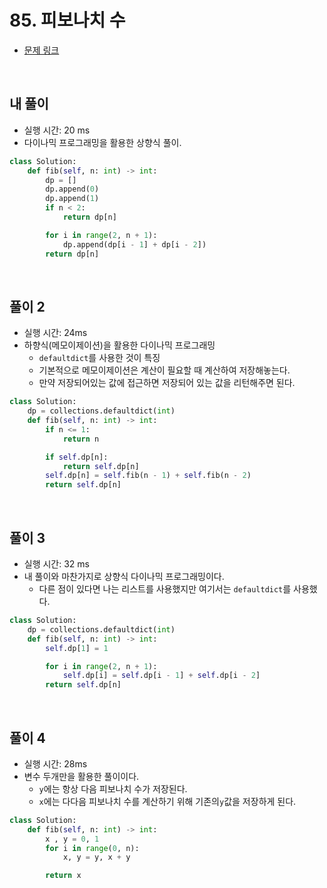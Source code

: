 # 85. 피보나치 수

- [문제 링크](https://leetcode.com/problems/fibonacci-number/)

<br>

## 내 풀이

- 실행 시간: 20 ms
- 다이나믹 프로그래밍을 활용한 상향식 풀이.

```python
class Solution:
    def fib(self, n: int) -> int:
        dp = []
        dp.append(0)
        dp.append(1)
        if n < 2:
            return dp[n]

        for i in range(2, n + 1):
            dp.append(dp[i - 1] + dp[i - 2])
        return dp[n]
```

<br>

## 풀이 2

- 실행 시간: 24ms
- 하향식(메모이제이션)을 활용한 다이나믹 프로그래밍
  - `defaultdict`를 사용한 것이 특징
  - 기본적으로 메모이제이션은 계산이 필요할 때 계산하여 저장해놓는다.
  - 만약 저장되어있는 값에 접근하면 저장되어 있는 값을 리턴해주면 된다.

```python
class Solution:
    dp = collections.defaultdict(int)
    def fib(self, n: int) -> int:
        if n <= 1:
            return n

        if self.dp[n]:
            return self.dp[n]
        self.dp[n] = self.fib(n - 1) + self.fib(n - 2)
        return self.dp[n]
```

<br>

## 풀이 3

- 실행 시간: 32 ms
- 내 풀이와 마찬가지로 상향식 다이나믹 프로그래밍이다.
  - 다른 점이 있다면 나는 리스트를 사용했지만 여기서는 `defaultdict`를 사용했다.

```python
class Solution:
    dp = collections.defaultdict(int)
    def fib(self, n: int) -> int:
        self.dp[1] = 1

        for i in range(2, n + 1):
            self.dp[i] = self.dp[i - 1] + self.dp[i - 2]
        return self.dp[n]
```

<br>

## 풀이 4

- 실행 시간: 28ms
- 변수 두개만을 활용한 풀이이다.
  - `y`에는 항상 다음 피보나치 수가 저장된다.
  - `x`에는 다다음 피보나치 수를 계산하기 위해 기존의`y`값을 저장하게 된다.

```python
class Solution:
    def fib(self, n: int) -> int:
        x , y = 0, 1
        for i in range(0, n):
            x, y = y, x + y

        return x
```

